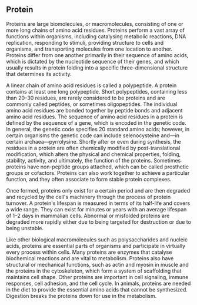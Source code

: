 ## Protein

Proteins are large biomolecules, or macromolecules, consisting of one or more long chains of
amino acid residues. Proteins perform a vast array of functions within organisms, including
catalysing metabolic reactions, DNA replication, responding to stimuli, providing structure to cells
and organisms, and transporting molecules from one location to another. Proteins differ from one
another primarily in their sequence of amino acids, which is dictated by the nucleotide sequence of
their genes, and which usually results in protein folding into a specific three-dimensional structure
that determines its activity.

A linear chain of amino acid residues is called a polypeptide. A protein contains at least one long
polypeptide. Short polypeptides, containing less than 20–30 residues, are rarely considered to be
proteins and are commonly called peptides, or sometimes oligopeptides. The individual amino acid
residues are bonded together by peptide bonds and adjacent amino acid residues. The sequence of
amino acid residues in a protein is defined by the sequence of a gene, which is encoded in the
genetic code. In general, the genetic code specifies 20 standard amino acids; however, in certain
organisms the genetic code can include selenocysteine and—in certain archaea—pyrrolysine. Shortly
after or even during synthesis, the residues in a protein are often chemically modified by
post-translational modification, which alters the physical and chemical properties, folding, stability,
activity, and ultimately, the function of the proteins. Sometimes proteins have non-peptide groups attached,
which can be called prosthetic groups or cofactors. Proteins can also work together to achieve a particular
function, and they often associate to form stable protein complexes.

Once formed, proteins only exist for a certain period and are then degraded and recycled by the cell's
machinery through the process of protein turnover. A protein's lifespan is measured in terms of its
half-life and covers a wide range. They can exist for minutes or years with an average lifespan of 1–2
days in mammalian cells. Abnormal or misfolded proteins are degraded more rapidly either due to being
targeted for destruction or due to being unstable.

Like other biological macromolecules such as polysaccharides and nucleic acids, proteins are essential
parts of organisms and participate in virtually every process within cells. Many proteins are enzymes
that catalyse biochemical reactions and are vital to metabolism. Proteins also have structural or
mechanical functions, such as actin and myosin in muscle and the proteins in the cytoskeleton, which
form a system of scaffolding that maintains cell shape. Other proteins are important in cell signaling,
immune responses, cell adhesion, and the cell cycle. In animals, proteins are needed in the diet to provide
the essential amino acids that cannot be synthesized. Digestion breaks the proteins down for use in
the metabolism.
